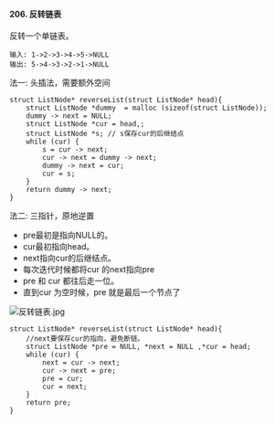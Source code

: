 #### 206. 反转链表
反转一个单链表。

```
输入: 1->2->3->4->5->NULL
输出: 5->4->3->2->1->NULL
```

法一: 头插法，需要额外空间
```
struct ListNode* reverseList(struct ListNode* head){
    struct ListNode *dummy  = malloc (sizeof(struct ListNode));
    dummy -> next = NULL;
    struct ListNode *cur = head,;
    struct ListNode *s; // s保存cur的后继结点
    while (cur) {
        s = cur -> next;
        cur -> next = dummy -> next;
        dummy -> next = cur;
        cur = s;
    }
    return dummy -> next;
}
```
法二:  三指针，原地逆置

* pre最初是指向NULL的。
* cur最初指向head。
* next指向cur的后继结点。
* 每次迭代时候都将cur 的next指向pre
* pre 和 cur 都往后走一位。
* 直到cur 为空时候，pre 就是最后一个节点了

![反转链表.jpg](https://img2018.cnblogs.com/blog/1725276/201908/1725276-20190828091458830-1486535616.png)

```
struct ListNode* reverseList(struct ListNode* head){
    //next要保存cur的指向，避免断链。
    struct ListNode *pre = NULL, *next = NULL ,*cur = head;
    while (cur) {
        next = cur -> next;
        cur -> next = pre;
        pre = cur;
        cur = next;
    }
    return pre;
}
```
